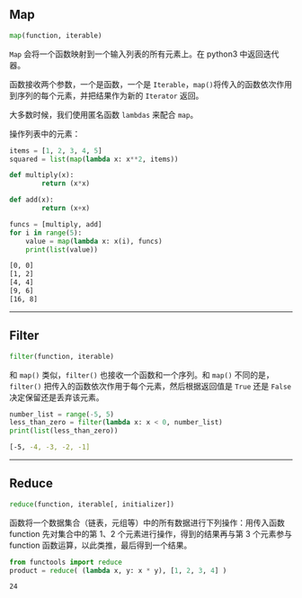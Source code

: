 ## Map

```python
map(function, iterable)
```

`Map` 会将一个函数映射到一个输入列表的所有元素上。在 python3 中返回迭代器。

函数接收两个参数，一个是函数，一个是 `Iterable`，`map()`将传入的函数依次作用到序列的每个元素，并把结果作为新的 `Iterator` 返回。

大多数时候，我们使用匿名函数 `lambdas` 来配合 `map`。

操作列表中的元素：

```python
items = [1, 2, 3, 4, 5]
squared = list(map(lambda x: x**2, items))
```

```python
def multiply(x):
        return (x*x)

def add(x):
        return (x+x)

funcs = [multiply, add]
for i in range(5):
    value = map(lambda x: x(i), funcs)
    print(list(value))
```

```bash
[0, 0]
[1, 2]
[4, 4]
[9, 6]
[16, 8]
```

***

## Filter

```python
filter(function, iterable)
```

和 `map()` 类似，`filter()` 也接收一个函数和一个序列。和 `map()` 不同的是，`filter()` 把传入的函数依次作用于每个元素，然后根据返回值是 `True` 还是 `False` 决定保留还是丢弃该元素。

```python
number_list = range(-5, 5)
less_than_zero = filter(lambda x: x < 0, number_list)
print(list(less_than_zero))
```

```bash
[-5, -4, -3, -2, -1]
```

***

## Reduce

```python
reduce(function, iterable[, initializer])
```

函数将一个数据集合（链表，元组等）中的所有数据进行下列操作：用传入函数 function 先对集合中的第 1、2 个元素进行操作，得到的结果再与第 3 个元素参与 function 函数运算，以此类推，最后得到一个结果。

```python
from functools import reduce
product = reduce( (lambda x, y: x * y), [1, 2, 3, 4] )
```

```bash
24
```